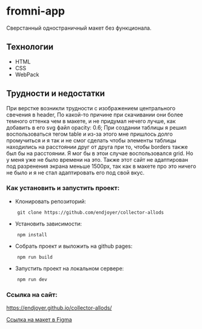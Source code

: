 # fromni-app

Сверстанный одностраничный макет без функционала.

## Технологии

- HTML
- CSS
- WebPack

## Трудности и недостатки

При верстке возникли трудности с изображением центрального свечения в header, По какой-то причине при скачивании они более темного оттенка чем в макете, и не придумал нечего лучше, как добавить в его svg файл opacity: 0.6;
При создании таблицы я решил воспользоваться тегом table и из-за этого мне пришлось долго промучиться и я так и не смог сделать чтобы элементы таблицы находились на расстоянии друг от друга при то, чтобы borders также был бы на расстоянии. Я мог бы в этои случае воспользовался grid. Но у меня уже не было времени на это.
Также этот сайт не адаптирован под разренения экрана меньше 1500px, так как в макете про это ничего не было и я не стал адаптировать его под свой вкус. 

### Как установить и запустить проект:

- Клонировать репозиторий:

```console
    git clone https://github.com/endjoyer/collector-allods
```

- Установить зависимости:

```console
    npm install
```

- Собрать проект и выложить на github pages:

```console
    npm run build
```

- Запустить проект на локальном сервере:

```console
    npm run dev
```

### Ссылка на сайт:

https://endjoyer.github.io/collector-allods/

[Ссылка на макет в Figma](https://www.figma.com/file/osd6zziQmiUgnl2uDDZ1uP/a1-test?node-id=1%3A15&mode=dev)
